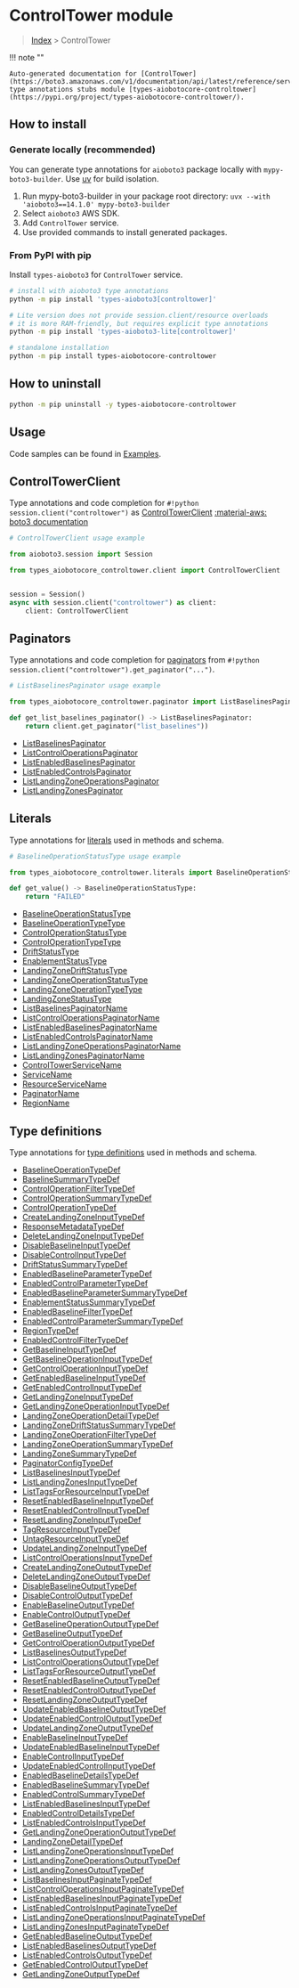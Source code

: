 # ControlTower module

> [Index](../README.md) > ControlTower


!!! note ""

    Auto-generated documentation for [ControlTower](https://boto3.amazonaws.com/v1/documentation/api/latest/reference/services/controltower.html#controltower)
    type annotations stubs module [types-aiobotocore-controltower](https://pypi.org/project/types-aiobotocore-controltower/).

## How to install

### Generate locally (recommended)

You can generate type annotations for `aioboto3` package locally with `mypy-boto3-builder`.
Use [uv](https://docs.astral.sh/uv/getting-started/installation/) for build isolation.

1. Run mypy-boto3-builder in your package root directory: `uvx --with 'aioboto3==14.1.0' mypy-boto3-builder`
1. Select `aioboto3` AWS SDK.
1. Add `ControlTower` service.
1. Use provided commands to install generated packages.



### From PyPI with pip

Install `types-aioboto3` for `ControlTower` service.

```bash
# install with aioboto3 type annotations
python -m pip install 'types-aioboto3[controltower]'

# Lite version does not provide session.client/resource overloads
# it is more RAM-friendly, but requires explicit type annotations
python -m pip install 'types-aioboto3-lite[controltower]'

# standalone installation
python -m pip install types-aiobotocore-controltower
```



## How to uninstall

```bash
python -m pip uninstall -y types-aiobotocore-controltower
```

## Usage

Code samples can be found in [Examples](./usage.md).

## ControlTowerClient

Type annotations and code completion for  `#!python session.client("controltower")` as [ControlTowerClient](./client.md)
[:material-aws: boto3 documentation](https://boto3.amazonaws.com/v1/documentation/api/latest/reference/services/controltower.html#ControlTower.Client)

```python
# ControlTowerClient usage example

from aioboto3.session import Session

from types_aiobotocore_controltower.client import ControlTowerClient


session = Session()
async with session.client("controltower") as client:
    client: ControlTowerClient
```


## Paginators

Type annotations and code completion for
[paginators](./paginators.md)
from `#!python session.client("controltower").get_paginator("...")`.

```python
# ListBaselinesPaginator usage example

from types_aiobotocore_controltower.paginator import ListBaselinesPaginator

def get_list_baselines_paginator() -> ListBaselinesPaginator:
    return client.get_paginator("list_baselines"))
```

- [ListBaselinesPaginator](./paginators.md#listbaselinespaginator)
- [ListControlOperationsPaginator](./paginators.md#listcontroloperationspaginator)
- [ListEnabledBaselinesPaginator](./paginators.md#listenabledbaselinespaginator)
- [ListEnabledControlsPaginator](./paginators.md#listenabledcontrolspaginator)
- [ListLandingZoneOperationsPaginator](./paginators.md#listlandingzoneoperationspaginator)
- [ListLandingZonesPaginator](./paginators.md#listlandingzonespaginator)








## Literals

Type annotations for [literals](./literals.md) used in methods and schema.

```python
# BaselineOperationStatusType usage example

from types_aiobotocore_controltower.literals import BaselineOperationStatusType

def get_value() -> BaselineOperationStatusType:
    return "FAILED"
```

- [BaselineOperationStatusType](./literals.md#baselineoperationstatustype)
- [BaselineOperationTypeType](./literals.md#baselineoperationtypetype)
- [ControlOperationStatusType](./literals.md#controloperationstatustype)
- [ControlOperationTypeType](./literals.md#controloperationtypetype)
- [DriftStatusType](./literals.md#driftstatustype)
- [EnablementStatusType](./literals.md#enablementstatustype)
- [LandingZoneDriftStatusType](./literals.md#landingzonedriftstatustype)
- [LandingZoneOperationStatusType](./literals.md#landingzoneoperationstatustype)
- [LandingZoneOperationTypeType](./literals.md#landingzoneoperationtypetype)
- [LandingZoneStatusType](./literals.md#landingzonestatustype)
- [ListBaselinesPaginatorName](./literals.md#listbaselinespaginatorname)
- [ListControlOperationsPaginatorName](./literals.md#listcontroloperationspaginatorname)
- [ListEnabledBaselinesPaginatorName](./literals.md#listenabledbaselinespaginatorname)
- [ListEnabledControlsPaginatorName](./literals.md#listenabledcontrolspaginatorname)
- [ListLandingZoneOperationsPaginatorName](./literals.md#listlandingzoneoperationspaginatorname)
- [ListLandingZonesPaginatorName](./literals.md#listlandingzonespaginatorname)
- [ControlTowerServiceName](./literals.md#controltowerservicename)
- [ServiceName](./literals.md#servicename)
- [ResourceServiceName](./literals.md#resourceservicename)
- [PaginatorName](./literals.md#paginatorname)
- [RegionName](./literals.md#regionname)




## Type definitions

Type annotations for [type definitions](./type_defs.md) used in methods and schema.

- [BaselineOperationTypeDef](./type_defs.md#baselineoperationtypedef)
- [BaselineSummaryTypeDef](./type_defs.md#baselinesummarytypedef)
- [ControlOperationFilterTypeDef](./type_defs.md#controloperationfiltertypedef)
- [ControlOperationSummaryTypeDef](./type_defs.md#controloperationsummarytypedef)
- [ControlOperationTypeDef](./type_defs.md#controloperationtypedef)
- [CreateLandingZoneInputTypeDef](./type_defs.md#createlandingzoneinputtypedef)
- [ResponseMetadataTypeDef](./type_defs.md#responsemetadatatypedef)
- [DeleteLandingZoneInputTypeDef](./type_defs.md#deletelandingzoneinputtypedef)
- [DisableBaselineInputTypeDef](./type_defs.md#disablebaselineinputtypedef)
- [DisableControlInputTypeDef](./type_defs.md#disablecontrolinputtypedef)
- [DriftStatusSummaryTypeDef](./type_defs.md#driftstatussummarytypedef)
- [EnabledBaselineParameterTypeDef](./type_defs.md#enabledbaselineparametertypedef)
- [EnabledControlParameterTypeDef](./type_defs.md#enabledcontrolparametertypedef)
- [EnabledBaselineParameterSummaryTypeDef](./type_defs.md#enabledbaselineparametersummarytypedef)
- [EnablementStatusSummaryTypeDef](./type_defs.md#enablementstatussummarytypedef)
- [EnabledBaselineFilterTypeDef](./type_defs.md#enabledbaselinefiltertypedef)
- [EnabledControlParameterSummaryTypeDef](./type_defs.md#enabledcontrolparametersummarytypedef)
- [RegionTypeDef](./type_defs.md#regiontypedef)
- [EnabledControlFilterTypeDef](./type_defs.md#enabledcontrolfiltertypedef)
- [GetBaselineInputTypeDef](./type_defs.md#getbaselineinputtypedef)
- [GetBaselineOperationInputTypeDef](./type_defs.md#getbaselineoperationinputtypedef)
- [GetControlOperationInputTypeDef](./type_defs.md#getcontroloperationinputtypedef)
- [GetEnabledBaselineInputTypeDef](./type_defs.md#getenabledbaselineinputtypedef)
- [GetEnabledControlInputTypeDef](./type_defs.md#getenabledcontrolinputtypedef)
- [GetLandingZoneInputTypeDef](./type_defs.md#getlandingzoneinputtypedef)
- [GetLandingZoneOperationInputTypeDef](./type_defs.md#getlandingzoneoperationinputtypedef)
- [LandingZoneOperationDetailTypeDef](./type_defs.md#landingzoneoperationdetailtypedef)
- [LandingZoneDriftStatusSummaryTypeDef](./type_defs.md#landingzonedriftstatussummarytypedef)
- [LandingZoneOperationFilterTypeDef](./type_defs.md#landingzoneoperationfiltertypedef)
- [LandingZoneOperationSummaryTypeDef](./type_defs.md#landingzoneoperationsummarytypedef)
- [LandingZoneSummaryTypeDef](./type_defs.md#landingzonesummarytypedef)
- [PaginatorConfigTypeDef](./type_defs.md#paginatorconfigtypedef)
- [ListBaselinesInputTypeDef](./type_defs.md#listbaselinesinputtypedef)
- [ListLandingZonesInputTypeDef](./type_defs.md#listlandingzonesinputtypedef)
- [ListTagsForResourceInputTypeDef](./type_defs.md#listtagsforresourceinputtypedef)
- [ResetEnabledBaselineInputTypeDef](./type_defs.md#resetenabledbaselineinputtypedef)
- [ResetEnabledControlInputTypeDef](./type_defs.md#resetenabledcontrolinputtypedef)
- [ResetLandingZoneInputTypeDef](./type_defs.md#resetlandingzoneinputtypedef)
- [TagResourceInputTypeDef](./type_defs.md#tagresourceinputtypedef)
- [UntagResourceInputTypeDef](./type_defs.md#untagresourceinputtypedef)
- [UpdateLandingZoneInputTypeDef](./type_defs.md#updatelandingzoneinputtypedef)
- [ListControlOperationsInputTypeDef](./type_defs.md#listcontroloperationsinputtypedef)
- [CreateLandingZoneOutputTypeDef](./type_defs.md#createlandingzoneoutputtypedef)
- [DeleteLandingZoneOutputTypeDef](./type_defs.md#deletelandingzoneoutputtypedef)
- [DisableBaselineOutputTypeDef](./type_defs.md#disablebaselineoutputtypedef)
- [DisableControlOutputTypeDef](./type_defs.md#disablecontroloutputtypedef)
- [EnableBaselineOutputTypeDef](./type_defs.md#enablebaselineoutputtypedef)
- [EnableControlOutputTypeDef](./type_defs.md#enablecontroloutputtypedef)
- [GetBaselineOperationOutputTypeDef](./type_defs.md#getbaselineoperationoutputtypedef)
- [GetBaselineOutputTypeDef](./type_defs.md#getbaselineoutputtypedef)
- [GetControlOperationOutputTypeDef](./type_defs.md#getcontroloperationoutputtypedef)
- [ListBaselinesOutputTypeDef](./type_defs.md#listbaselinesoutputtypedef)
- [ListControlOperationsOutputTypeDef](./type_defs.md#listcontroloperationsoutputtypedef)
- [ListTagsForResourceOutputTypeDef](./type_defs.md#listtagsforresourceoutputtypedef)
- [ResetEnabledBaselineOutputTypeDef](./type_defs.md#resetenabledbaselineoutputtypedef)
- [ResetEnabledControlOutputTypeDef](./type_defs.md#resetenabledcontroloutputtypedef)
- [ResetLandingZoneOutputTypeDef](./type_defs.md#resetlandingzoneoutputtypedef)
- [UpdateEnabledBaselineOutputTypeDef](./type_defs.md#updateenabledbaselineoutputtypedef)
- [UpdateEnabledControlOutputTypeDef](./type_defs.md#updateenabledcontroloutputtypedef)
- [UpdateLandingZoneOutputTypeDef](./type_defs.md#updatelandingzoneoutputtypedef)
- [EnableBaselineInputTypeDef](./type_defs.md#enablebaselineinputtypedef)
- [UpdateEnabledBaselineInputTypeDef](./type_defs.md#updateenabledbaselineinputtypedef)
- [EnableControlInputTypeDef](./type_defs.md#enablecontrolinputtypedef)
- [UpdateEnabledControlInputTypeDef](./type_defs.md#updateenabledcontrolinputtypedef)
- [EnabledBaselineDetailsTypeDef](./type_defs.md#enabledbaselinedetailstypedef)
- [EnabledBaselineSummaryTypeDef](./type_defs.md#enabledbaselinesummarytypedef)
- [EnabledControlSummaryTypeDef](./type_defs.md#enabledcontrolsummarytypedef)
- [ListEnabledBaselinesInputTypeDef](./type_defs.md#listenabledbaselinesinputtypedef)
- [EnabledControlDetailsTypeDef](./type_defs.md#enabledcontroldetailstypedef)
- [ListEnabledControlsInputTypeDef](./type_defs.md#listenabledcontrolsinputtypedef)
- [GetLandingZoneOperationOutputTypeDef](./type_defs.md#getlandingzoneoperationoutputtypedef)
- [LandingZoneDetailTypeDef](./type_defs.md#landingzonedetailtypedef)
- [ListLandingZoneOperationsInputTypeDef](./type_defs.md#listlandingzoneoperationsinputtypedef)
- [ListLandingZoneOperationsOutputTypeDef](./type_defs.md#listlandingzoneoperationsoutputtypedef)
- [ListLandingZonesOutputTypeDef](./type_defs.md#listlandingzonesoutputtypedef)
- [ListBaselinesInputPaginateTypeDef](./type_defs.md#listbaselinesinputpaginatetypedef)
- [ListControlOperationsInputPaginateTypeDef](./type_defs.md#listcontroloperationsinputpaginatetypedef)
- [ListEnabledBaselinesInputPaginateTypeDef](./type_defs.md#listenabledbaselinesinputpaginatetypedef)
- [ListEnabledControlsInputPaginateTypeDef](./type_defs.md#listenabledcontrolsinputpaginatetypedef)
- [ListLandingZoneOperationsInputPaginateTypeDef](./type_defs.md#listlandingzoneoperationsinputpaginatetypedef)
- [ListLandingZonesInputPaginateTypeDef](./type_defs.md#listlandingzonesinputpaginatetypedef)
- [GetEnabledBaselineOutputTypeDef](./type_defs.md#getenabledbaselineoutputtypedef)
- [ListEnabledBaselinesOutputTypeDef](./type_defs.md#listenabledbaselinesoutputtypedef)
- [ListEnabledControlsOutputTypeDef](./type_defs.md#listenabledcontrolsoutputtypedef)
- [GetEnabledControlOutputTypeDef](./type_defs.md#getenabledcontroloutputtypedef)
- [GetLandingZoneOutputTypeDef](./type_defs.md#getlandingzoneoutputtypedef)


